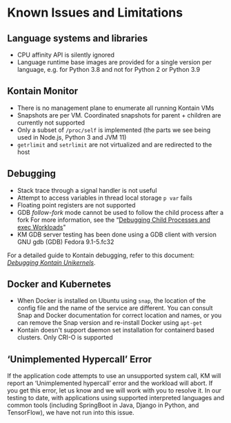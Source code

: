 
# Known Issues and Limitations

## Language systems and libraries
* CPU affinity API is silently ignored
* Language runtime base images are provided for a single version per language,
  e.g. for Python 3.8 and not for Python 2 or Python 3.9
## Kontain Monitor
* There is no management plane to enumerate all running Kontain VMs
* Snapshots are per VM. Coordinated snapshots for parent + children are currently not supported
* Only a subset of `/proc/self` is implemented (the parts we see being used in Node.js, Python 3 and JVM 11)
* `getrlimit` and `setrlimit` are not virtualized and are redirected to the host
## Debugging
* Stack trace through a signal handler is not useful
* Attempt to access variables in thread local storage `p var` fails
* Floating point registers are not supported
* GDB _follow-fork_ mode cannot be used to follow the child process after a fork
  For more information, see the
  “[Debugging Child Processes and exec Workloads](debugging-guide.md#debugging-child-processes-and-exec-workloads)"
* KM GDB server testing has been done using a GDB client with version GNU gdb (GDB) Fedora 9.1-5.fc32

For a detailed guide to Kontain debugging, refer to this document:
[*Debugging Kontain Unikernels*](debugging-guide.md).
## Docker and Kubernetes
* When Docker is installed on Ubuntu using `snap`, the location of the config file and the name of the service are different. You can consult Snap and Docker documentation for correct location and names, or you can remove the Snap version and re-install Docker using `apt-get`
* Kontain doesn't support daemon set installation for containerd based clusters.
  Only CRI-O is supported
## ‘Unimplemented Hypercall’ Error
If the application code attempts to use an unsupported system call,
KM will report an ‘Unimplemented hypercall’ error and the workload will abort.
If you get this error, let us know and we will work with you to resolve it.
In our testing to date, with applications using supported interpreted languages and common tools
(including SpringBoot in Java, Django in Python, and TensorFlow),
we have not run into this issue.

